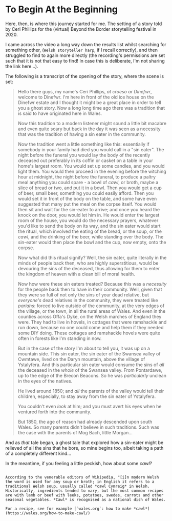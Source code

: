 # To Begin At the Beginning

Here, then, is where this journey started for me. The setting of a story told by Ceri Phillips for the (virtual) Beyond the Border storytelling festival in 2020.

I came across the video a long way down the results list whilst searching for something other, (`Welsh storyteller harp`, if I recall correctly), and then struggled to find to again more directly (the recording's permissions are set such that it is not that easy to find! In case this is deliberate, I'm not sharing the link here...).

The following is a transcript of the opening of the story, where the scene is set:

> Hello there guys, my name's Ceri Phillips, *at croeso ar Dinefwr*, welcome to Dinefwr. I'm here in front of the old ice house on the Dinefwr estate and I thought it might be a great place in order to tell you a ghost story. Now a long long time ago there was a tradition that is said to have originated here in Wales.
>
> Now this tradition to a modern listener might sound a little bit macabre and even quite scary but back in the day it was seen as a necessity that was the tradition of having a sin eater in the community.
>
> Now the tradition went a little something like this: essentially if somebody in your family had died you would call in a "sin eater". The night before the funeral you would lay the body of the recently deceased out preferably in its coffin or casket on a table in your home's largest room. You would set up some candles, and you would light them. You would then proceed in the evening before the witching hour at midnight, the night before the funeral, to produce a paltry meal anything you could spare - a bowl of *cawl*, or broth, maybe a slice of bread or two, and put it in a bowl. Then you would get a cup of beer, small beer, something you could easily afford. Then you would set it in front of the body on the table, and some have even suggested that many put the meal on the corpse itself. You would then sit and wait for the sin-eater to arrive; and once you heard the knock on the door, you would let him in. He would enter the largest room of the house, you would do the necessary prayers, whatever you'd like to send the body on its way, and the sin eater would start the ritual, which involved the eating of the bread, or the soup, or the *cawl*, and the drinking of the beer, while standing over the body. The sin-eater would then place the bowl and the cup, now empty, onto the corpse.
>
> Now what did this ritual signify? Well, the sin eater, quite literally in the minds of people back then, who are highly superstitious, would be devouring the sins of the deceased, thus allowing for them to enter the kingdom of heaven with a clean bill of moral health.
>
> Now how were these sin eaters treated? Because this was a *necessity* for the people back then to have in their community. Well, given that they were so full of not only the sins of your dead relative, but *everyone's* dead relatives in the community, they were treated like *pariahs*: forced to live outside of the community, at the very edges of the village, or the town, in all the rural areas of Wales. And even in the counties across Offa's Dyke, on the Welsh marches of England they were. They had to live in hovels, in cottages that were ramshackle and run down, because no one could come and help them if they needed some DIY doing. These cottages and ramshackle hovels were quite often in forests like I'm standing in now.
>
> But in the case of the story I'm about to tell you, it was up on a mountain side. This sin eater, the sin eater of the Swansea valley of Cwmtawe, lived on the Daryn mountain, above the village of Ystalyfera. And this particular sin eater would consume the sins of *all* the deceased in the *whole* of the Swansea valley. From Pontardawe, up to the edge of the Brecon Beacons. So he was *particularly* unclean in the eyes of the natives.
>
> He lived around 1850; and *all* the parents of the valley would tell their children, especially, to stay away from the sin eater of Ystalyfera.
>
> You couldn't even *look* at him; and you must avert his eyes when he ventured forth into the community.
>
>But 1850, the age of reason had already descended upon south Wales. So many parents didn't believe in such traditions. Such was the case with the parents of Mog Bach, little Morgan...

And as *that* tale began, a ghost tale that explored how a sin-eater might be relieved of all the sins that he bore, so mine begins too, albeit taking a path of a completely different kind...

In the meantime, if you feeling a little peckish, how about some *cawl*?

```{admonition} *Cawl* - Traditional Welsh Recipe

According to the venerable editors of Wikipedia, "[i]n modern Welsh the word is used for any soup or broth; in English it refers to a traditional Welsh soup, usually called *cawl Cymreig* in Welsh. Historically, ingredients tended to vary, but the most common recipes are with lamb or beef with leeks, potatoes, swedes, carrots and other seasonal vegetables. *Cawl* is recognised as a national dish of Wales.

For a recipe, see for example [`wales.org`: how to make *cawl*](https://wales.org/how-to-make-cawl/)
```
